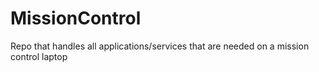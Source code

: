 # MissionControl
Repo that handles all applications/services that are needed on a mission control laptop
